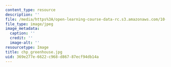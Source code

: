 ```yaml
---
content_type: resource
description: ''
file: /media/https%3A/open-learning-course-data-rc.s3.amazonaws.com/10-491-integrated-chemical-engineering-ii-spring-2006/369e277e6622c968d86787ecf94db14a_chp_greenhouse.jpg
file_type: image/jpeg
image_metadata:
  caption: ''
  credit: ''
  image-alt: ''
resourcetype: Image
title: chp_greenhouse.jpg
uid: 369e277e-6622-c968-d867-87ecf94db14a
---
```

